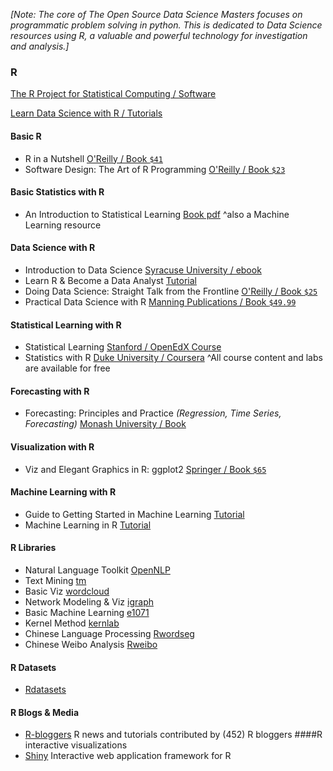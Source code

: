 _[Note: The core of The Open Source Data Science Masters focuses on programmatic problem solving in python. This is dedicated to Data Science resources using R, a valuable and powerful technology for investigation and analysis.]_

### R

[The R Project for Statistical Computing / Software](http://www.r-project.org/)

[Learn Data Science with R / Tutorials](https://www.datacamp.com/courses)

#### Basic R

 * R in a Nutshell [O'Reilly / Book ```$41```](http://amzn.to/1s54OBf)
 * Software Design: The Art of R Programming [O'Reilly / Book ```$23```](http://amzn.to/1mqzpWw)

#### Basic Statistics with R

 * An Introduction to Statistical Learning [Book pdf](http://www-bcf.usc.edu/~gareth/ISL/ISLR%20First%20Printing.pdf) ^also a Machine Learning resource
 
#### Data Science with R
 * Introduction to Data Science [Syracuse University / ebook](http://jsresearch.net/index.html)
 * Learn R & Become a Data Analyst [Tutorial](https://www.datacamp.com/)
 * Doing Data Science: Straight Talk from the Frontline [O'Reilly / Book ```$25```](http://amzn.to/1vAIscK)
 * Practical Data Science with R [Manning Publications / Book ```$49.99```](http://www.manning.com/zumel/)
 
#### Statistical Learning with R

 * Statistical Learning [Stanford / OpenEdX Course](https://class.stanford.edu/courses/HumanitiesScience/StatLearning/Winter2014/about)
 * Statistics with R [Duke University / Coursera](https://www.coursera.org/specializations/statistics) ^All course content and labs are available for free
 
#### Forecasting with R

 * Forecasting: Principles and Practice *(Regression, Time Series, Forecasting)* [Monash University / Book](http://otexts.com/fpp/)

#### Visualization with R

 * Viz and Elegant Graphics in R: ggplot2 [Springer / Book ```$65```](http://amzn.to/1fZMXVd)

#### Machine Learning with R

 * Guide to Getting Started in Machine Learning [Tutorial](http://abeautifulwww.com/2009/10/11/guide-to-getting-started-in-machine-learning/)
 * Machine Learning in R [Tutorial](http://blog.revolutionanalytics.com/2009/09/machine-learning-in-r-in-a-nutshell.html)

#### R Libraries

 * Natural Language Toolkit [OpenNLP](http://cran.r-project.org/web/packages/openNLP/index.html)
 * Text Mining [tm](http://cran.r-project.org/web/packages/tm/index.html)
 * Basic Viz [wordcloud](http://cran.r-project.org/web/packages/wordcloud/index.html)
 * Network Modeling & Viz [igraph](http://cran.r-project.org/web/packages/igraph/index.html)
 * Basic Machine Learning [e1071](http://cran.r-project.org/web/packages/e1071/index.html)
 * Kernel Method [kernlab](http://cran.r-project.org/web/packages/kernlab/index.html)
 * Chinese Language Processing [Rwordseg](http://jliblog.com/app/rwordseg)
 * Chinese Weibo Analysis [Rweibo](http://jliblog.com/app/rweibo)

#### R Datasets

 * [Rdatasets](http://vincentarelbundock.github.io/Rdatasets/)

#### R Blogs & Media

 * [R-bloggers](http://www.r-bloggers.com/) R news and tutorials contributed by (452) R bloggers
####R interactive visualizations 
 * [Shiny](http://shiny.rstudio.com/) Interactive web application framework for R
